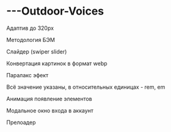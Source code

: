 # ---Outdoor-Voices

Адаптив до 320px

Методология БЭМ

Слайдер (swiper slider)

Конвертация картинок в формат webp

Паралакс эфект

Всё значение указаны, в относительных единицах - rem, em

Анимация появление элементов

Модальное окно входа в аккаунт

Прелоадер
